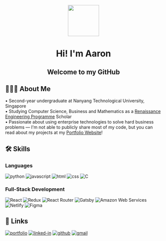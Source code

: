 <div align="center">
  <p><img src="https://media.giphy.com/media/KzJkzjggfGN5Py6nkT/giphy.gif" width="100"/></p>
  <h1>
    Hi! I'm Aaron
  </h1>
  <h2>
	  Welcome to my GitHub
</h2>
</div>

## 🧑🏻‍💻 About Me
<div>• Second-year undergraduate at Nanyang Technological University, Singapore </div>
<div>• Studying Computer Science, Business and Mathematics as a <a href="https://www.ntu.edu.sg/education/undergraduate-programme/renaissance-engineering-programme-(rep)">Renaissance Engineering Programme</a> Scholar </div>
<div>• Passionate about using enterprise technologies to solve hard business problems — I'm not able to publicly share most of my code, but you can read about my projects at my <a href="https://aaronchua.tech">Portfolio Website</a>!</div>

## 🛠️ Skills
### Languages
![python](https://img.shields.io/badge/Python-3776AB?style=for-the-badge&logo=python&logoColor=white)
![javascript](https://img.shields.io/badge/JavaScript-323330?style=for-the-badge&logo=javascript&logoColor=F7DF1E)
![html](https://img.shields.io/badge/HTML5-E34F26?style=for-the-badge&logo=html5&logoColor=white)
![css](https://img.shields.io/badge/CSS3-1572B6?style=for-the-badge&logo=css3&logoColor=white)
![C](https://img.shields.io/badge/C-A8B9CC?style=for-the-badge&logo=C&logoColor=blue)


### Full-Stack Development
![React](https://img.shields.io/badge/React-20232A?style=for-the-badge&logo=react&logoColor=61DAFB)
![Redux](https://img.shields.io/badge/Redux-764ABC?style=for-the-badge&logo=Redux&logoColor)
![React Router](https://img.shields.io/badge/React%20Router-CA4245?style=for-the-badge&logo=React%20Router&logoColor=white)
![Gatsby](https://img.shields.io/badge/Gatsby-663399?style=for-the-badge&logo=Gatsby&logoColor=white)
![Amazon Web Services](https://img.shields.io/badge/Amazon%20Web%20Services-ffaa00?style=for-the-badge&logo=Amazon%20AWS)
![Netlify](https://img.shields.io/badge/Netlify-00C7B7?style=for-the-badge&logo=netlify&logoColor=white)
![Figma](https://img.shields.io/badge/figma-000000?style=for-the-badge&logo=figma&logoColor=white)

## 🔗 Links
[![portfolio](https://img.shields.io/badge/Portfolio%20Website-5340ff?style=for-the-badge&logo=Google-chrome&logoColor=white)](https://aaronchua.tech/)
[![linked-in](https://img.shields.io/badge/LinkedIn-0077B5?style=for-the-badge&logo=LinkedIn&logoColor=white)](https://www.linkedin.com/in/aaronchua1/)
[![github](https://img.shields.io/badge/GitHub-000000?style=for-the-badge&logo=GitHub&logoColor=white)](https://github.com/aaronchualala)
[![gmail](https://img.shields.io/badge/Gmail-D14836?style=for-the-badge&logo=Gmail&logoColor=white)](mailto:aaronchua0012@gmail.com)



<!--
https://simpleicons.org/
-->

